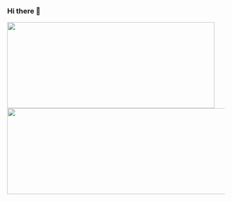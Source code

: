 ### Hi there 👋
<img src="https://gifer.com/embed/U1U" width=480 height=199.680 frameBorder="0" >
<img src="https://i.gifer.com/U1U.mp4" width="600" height="200">
<!--
**Ozberksenn/Ozberksenn** is a ✨ _special_ ✨ repository because its `README.md` (this file) appears on your GitHub profile.

Here are some ideas to get you started:

- 🔭 I’m currently working on ...
- 🌱 I’m currently learning ...
- 👯 I’m looking to collaborate on ...
- 🤔 I’m looking for help with ...
- 💬 Ask me about ...
- 📫 How to reach me: ...
- 😄 Pronouns: ...
- ⚡ Fun fact: ...
-->
